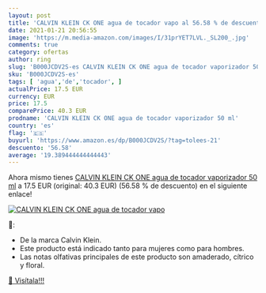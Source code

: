 ```yaml
---
layout: post
title: 'CALVIN KLEIN CK ONE agua de tocador vapo al 56.58 % de descuento'
date: 2021-01-21 20:56:55
image: 'https://m.media-amazon.com/images/I/31prYET7LVL._SL200_.jpg'
comments: true
category: ofertas
author: ring
slug: 'B000JCDV2S-es CALVIN KLEIN CK ONE agua de tocador vaporizador 50 ml'
sku: 'B000JCDV2S-es'
tags: [ 'agua','de','tocador', ]
actualPrice: 17.5 EUR
currency: EUR
price: 17.5
comparePrice: 40.3 EUR
prodname: 'CALVIN KLEIN CK ONE agua de tocador vaporizador 50 ml'
country: 'es'
flag: '🇪🇸'
buyurl: 'https://www.amazon.es/dp/B000JCDV2S/?tag=tolees-21'
descuento: '56.58'
average: '19.389444444444443'
---
```


Ahora mismo tienes [CALVIN KLEIN CK ONE agua de tocador vaporizador 50 ml](https://www.amazon.es/dp/B000JCDV2S/?tag=tolees-21) a 17.5 EUR (original: 40.3 EUR) (56.58 %  de descuento) en el siguiente enlace!

[![CALVIN KLEIN CK ONE agua de tocador vapo](https://m.media-amazon.com/images/I/31prYET7LVL._SL200_.jpg)](https://www.amazon.es/dp/B000JCDV2S/?tag=tolees-21)

🔎:

- De la marca Calvin Klein.
- Este producto está indicado tanto para mujeres como para hombres.
- Las notas olfativas principales de este producto son amaderado, cítrico y floral.

[🛒 Visítala!!!](https://www.amazon.es/dp/B000JCDV2S/?tag=tolees-21)
